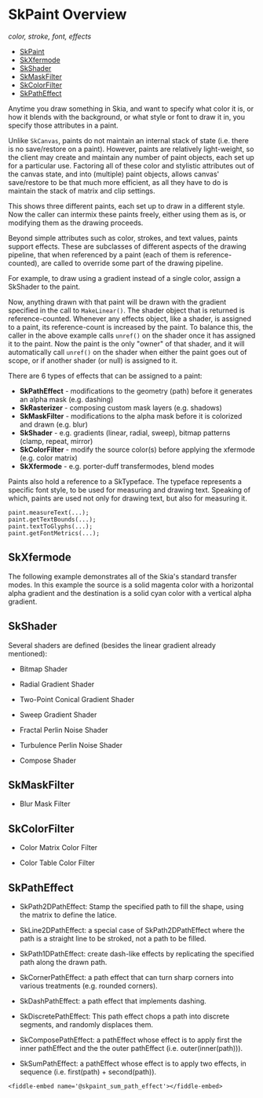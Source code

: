 SkPaint Overview
=======
<span id="top"></span>

*color, stroke, font, effects*

<div class="float">
  <ul>
    <li><a href="#">SkPaint</a></li>
    <li><a href="#SkXfermode">SkXfermode</a></li>
    <li><a href="#SkShader">SkShader</a></li>
    <li><a href="#SkMaskFilter">SkMaskFilter</a></li>
    <li><a href="#SkColorFilter">SkColorFilter</a></li>
    <li><a href="#SkPathEffect">SkPathEffect</a></li>
  </ul>
</div>


Anytime you draw something in Skia, and want to specify what color it
is, or how it blends with the background, or what style or font to
draw it in, you specify those attributes in a paint.

Unlike `SkCanvas`, paints do not maintain an internal stack of state
(i.e. there is no save/restore on a paint). However, paints are
relatively light-weight, so the client may create and maintain any
number of paint objects, each set up for a particular use. Factoring
all of these color and stylistic attributes out of the canvas state,
and into (multiple) paint objects, allows canvas' save/restore to be
that much more efficient, as all they have to do is maintain the stack
of matrix and clip settings.

<fiddle-embed name='@skpaint_skia'></fiddle-embed>

This shows three different paints, each set up to draw in a different
style. Now the caller can intermix these paints freely, either using
them as is, or modifying them as the drawing proceeds.

<fiddle-embed name='@skpaint_mix'></fiddle-embed>

Beyond simple attributes such as color, strokes, and text values,
paints support effects. These are subclasses of different aspects of
the drawing pipeline, that when referenced by a paint (each of them is
reference-counted), are called to override some part of the drawing
pipeline.

For example, to draw using a gradient instead of a single color,
assign a SkShader to the paint.

<fiddle-embed name='@skpaint_shader'></fiddle-embed>

Now, anything drawn with that paint will be drawn with the gradient
specified in the call to `MakeLinear()`. The shader object that is
returned is reference-counted. Whenever any effects object, like a
shader, is assigned to a paint, its reference-count is increased by
the paint. To balance this, the caller in the above example calls
`unref()` on the shader once it has assigned it to the paint. Now the
paint is the only "owner" of that shader, and it will automatically
call `unref()` on the shader when either the paint goes out of scope, or
if another shader (or null) is assigned to it.

There are 6 types of effects that can be assigned to a paint:

*   **SkPathEffect** - modifications to the geometry (path) before it
    generates an alpha mask (e.g. dashing)
*   **SkRasterizer** - composing custom mask layers (e.g. shadows)
*   **SkMaskFilter** - modifications to the alpha mask before it is
    colorized and drawn (e.g. blur)
*   **SkShader** - e.g. gradients (linear, radial, sweep), bitmap patterns
    (clamp, repeat, mirror)
*   **SkColorFilter** - modify the source color(s) before applying the
    xfermode (e.g. color matrix)
*   **SkXfermode** - e.g. porter-duff transfermodes, blend modes

Paints also hold a reference to a SkTypeface. The typeface represents
a specific font style, to be used for measuring and drawing
text. Speaking of which, paints are used not only for drawing text,
but also for measuring it.

<!--?prettify lang=cc?-->

    paint.measureText(...);
    paint.getTextBounds(...);
    paint.textToGlyphs(...);
    paint.getFontMetrics(...);

<span id="SkXfermode"></span>

SkXfermode
----------

The following example demonstrates all of the Skia's standard transfer
modes.  In this example the source is a solid magenta color with a
horizontal alpha gradient and the destination is a solid cyan color
with a vertical alpha gradient.

<fiddle-embed name='@skpaint_xfer'></fiddle-embed>

<span id="SkShader"></span>

SkShader
--------

Several shaders are defined (besides the linear gradient already mentioned):

*   Bitmap Shader

    <fiddle-embed name='@skpaint_bitmap_shader'></fiddle-embed>

*   Radial Gradient Shader

    <fiddle-embed name='@skpaint_radial'></fiddle-embed>

*  Two-Point Conical Gradient Shader

    <fiddle-embed name='@skpaint_2pt'></fiddle-embed>


*   Sweep Gradient Shader

    <fiddle-embed name='@skpaint_sweep'></fiddle-embed>

*   Fractal Perlin Noise Shader

    <fiddle-embed name='@skpaint_perlin'></fiddle-embed>

*   Turbulence Perlin Noise Shader

    <fiddle-embed name='@skpaint_turb'></fiddle-embed>

*   Compose Shader

    <fiddle-embed name='@skpaint_compose_shader'></fiddle-embed>


<span id="SkMaskFilter"></span>

SkMaskFilter
------------

*   Blur Mask Filter

    <fiddle-embed name='@skpaint_blur_mask_filter'></fiddle-embed>


<span id="SkColorFilter"></span>

SkColorFilter
-------------

*   Color Matrix Color Filter

    <fiddle-embed name='@skpaint_matrix_color_filter'></fiddle-embed>

*   Color Table Color Filter

    <fiddle-embed name='@skpaint_color_table_filter'></fiddle-embed>

<span id="SkPathEffect"></span>

SkPathEffect
------------

*   SkPath2DPathEffect: Stamp the specified path to fill the shape,
    using the matrix to define the latice.

    <fiddle-embed name='@skpaint_path_2d_path_effect'></fiddle-embed>

*   SkLine2DPathEffect: a special case of SkPath2DPathEffect where the
    path is a straight line to be stroked, not a path to be filled.

    <fiddle-embed name='@skpaint_line_2d_path_effect'></fiddle-embed>

*   SkPath1DPathEffect: create dash-like effects by replicating the specified path along the drawn path.

    <fiddle-embed name='@skpaint_path_1d_path_effect'></fiddle-embed>

*   SkCornerPathEffect: a path effect that can turn sharp corners into
    various treatments (e.g. rounded corners).

    <fiddle-embed name='@skpaint_corner_path_effects'></fiddle-embed>

*   SkDashPathEffect:  a path effect that implements dashing.

    <fiddle-embed name='@skpaint_dash_path_effect'></fiddle-embed>

*   SkDiscretePathEffect: This path effect chops a path into discrete
    segments, and randomly displaces them.

    <fiddle-embed name='@skpaint_discrete_path_effect'></fiddle-embed>

*   SkComposePathEffect: a pathEffect whose effect is to apply
    first the inner pathEffect and the the outer pathEffect (i.e.
    outer(inner(path))).

    <fiddle-embed name='@skpaint_compose_path_effect'></fiddle-embed>

*    SkSumPathEffect: a pathEffect whose effect is to apply two effects,
     in sequence (i.e. first(path) + second(path)).

    <fiddle-embed name='@skpaint_sum_path_effect'></fiddle-embed>

